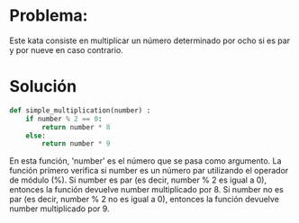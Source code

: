 # Problema:
Este kata consiste en multiplicar un número determinado por ocho si es par y por nueve en caso contrario.

# Solución
```python
def simple_multiplication(number) :
    if number % 2 == 0:
        return number * 8
    else:
        return number * 9
```
En esta función, 'number' es el número que se pasa como argumento. La función primero verifica si number es un número par utilizando el operador de módulo (%). Si number es par (es decir, number % 2 es igual a 0), entonces la función devuelve number multiplicado por 8. 
Si number no es par (es decir, number % 2 no es igual a 0), entonces la función devuelve number multiplicado por 9.
